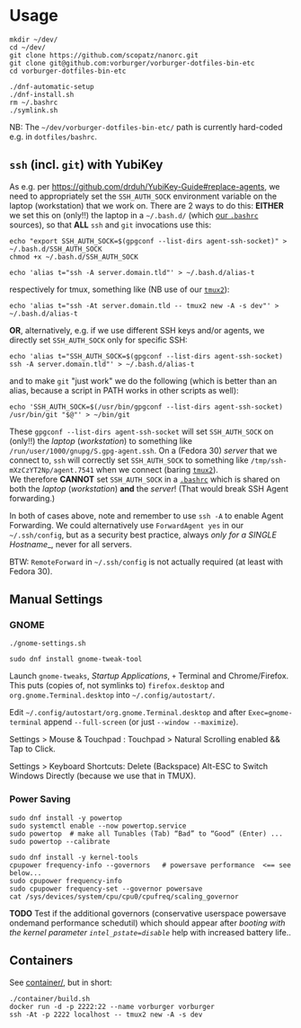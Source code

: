 # Usage

    mkdir ~/dev/
    cd ~/dev/
    git clone https://github.com/scopatz/nanorc.git
    git clone git@github.com:vorburger/vorburger-dotfiles-bin-etc
    cd vorburger-dotfiles-bin-etc

    ./dnf-automatic-setup
    ./dnf-install.sh
    rm ~/.bashrc
    ./symlink.sh

NB: The `~/dev/vorburger-dotfiles-bin-etc/` path is currently hard-coded e.g. in `dotfiles/bashrc`.


## `ssh` (incl. `git`) with YubiKey

As e.g. per https://github.com/drduh/YubiKey-Guide#replace-agents, we need to appropriately set
the `SSH_AUTH_SOCK` environment variable on the laptop (workstation) that we work on.  There are 2 ways
to do this:  **EITHER** we set this on (only!!) the laptop in a `~/.bash.d/` (which [our `.bashrc`](dotfiles/bashrc)
sources), so that **ALL** `ssh` and `git` invocations use this:

    echo "export SSH_AUTH_SOCK=$(gpgconf --list-dirs agent-ssh-socket)" > ~/.bash.d/SSH_AUTH_SOCK
    chmod +x ~/.bash.d/SSH_AUTH_SOCK

    echo 'alias t="ssh -A server.domain.tld"' > ~/.bash.d/alias-t

respectively for tmux, something like (NB use of our [`tmux2`](bin/tmux2)):

    echo 'alias t="ssh -At server.domain.tld -- tmux2 new -A -s dev"' > ~/.bash.d/alias-t

**OR**, alternatively, e.g. if we use different SSH keys and/or agents, we directly set `SSH_AUTH_SOCK` only for specific SSH:

    echo 'alias t="SSH_AUTH_SOCK=$(gpgconf --list-dirs agent-ssh-socket) ssh -A server.domain.tld"' > ~/.bash.d/alias-t

and to make `git` "just work" we do the following (which is better than an alias, because a script in PATH works in other scripts as well):

    echo 'SSH_AUTH_SOCK=$(/usr/bin/gpgconf --list-dirs agent-ssh-socket) /usr/bin/git "$@"' > ~/bin/git

These `gpgconf --list-dirs agent-ssh-socket` will set `SSH_AUTH_SOCK` on (only!!) the *laptop* (*workstation*)
to something like `/run/user/1000/gnupg/S.gpg-agent.ssh`.  On a (Fedora 30) *server* that we connect to, `ssh` will
correctly set `SSH_AUTH_SOCK` to something like `/tmp/ssh-mXzCzYT2Np/agent.7541` when we connect (baring [`tmux2`](bin/tmux2)).  
We therefore **CANNOT** set `SSH_AUTH_SOCK` in a [`.bashrc`](dotfiles/bashrc) which is shared on both the *laptop*
(*workstation*) **and** the *server*!  (That would break SSH Agent forwarding.)

In both of cases above, note and remember to use `ssh -A` to enable Agent Forwarding.
We could alternatively use `ForwardAgent yes` in our `~/.ssh/config`, but as a security best practice,
always *only for a SINGLE Hostname*_, never for all servers.

BTW: `RemoteForward` in `~/.ssh/config` is not actually required (at least with Fedora 30).


## Manual Settings

### GNOME

    ./gnome-settings.sh

    sudo dnf install gnome-tweak-tool

Launch `gnome-tweaks`, _Startup Applications_, `+` Terminal and Chrome/Firefox.
This puts (copies of, not symlinks to) `firefox.desktop` and `org.gnome.Terminal.desktop` into `~/.config/autostart/`.

Edit `~/.config/autostart/org.gnome.Terminal.desktop` and after `Exec=gnome-terminal` append `--full-screen` (or just `--window --maximize`).

Settings > Mouse & Touchpad : Touchpad > Natural Scrolling enabled  &&  Tap to Click.

Settings > Keyboard Shortcuts: Delete (Backspace) Alt-ESC to Switch Windows Directly
(because we use that in TMUX).


### Power Saving

    sudo dnf install -y powertop
    sudo systemctl enable --now powertop.service
    sudo powertop  # make all Tunables (Tab) “Bad” to “Good” (Enter) ...
    sudo powertop --calibrate

    sudo dnf install -y kernel-tools
    cpupower frequency-info --governors   # powersave performance  <== see below...
    sudo cpupower frequency-info
    sudo cpupower frequency-set --governor powersave
    cat /sys/devices/system/cpu/cpu0/cpufreq/scaling_governor

**TODO** Test if the additional governors (conservative userspace powersave ondemand performance schedutil)
which should appear after _booting with the kernel parameter `intel_pstate=disable`_ help with increased battery life..


## Containers

See [container/](container/), but in short:

    ./container/build.sh
    docker run -d -p 2222:22 --name vorburger vorburger
    ssh -At -p 2222 localhost -- tmux2 new -A -s dev
